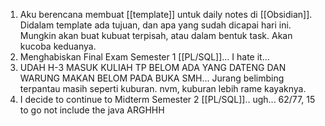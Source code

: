 1. Aku berencana membuat [[template]] untuk daily notes di [[Obsidian]]. Didalam template ada tujuan, dan apa yang sudah dicapai hari ini. Mungkin akan buat kubuat terpisah, atau dalam bentuk task. Akan kucoba keduanya.
2. Menghabiskan Final Exam Semester 1 [[PL/SQL]]... I hate it...
3. UDAH H-3 MASUK KULIAH TP BELOM ADA YANG DATENG DAN WARUNG MAKAN BELOM PADA BUKA SMH... Jurang belimbing terpantau masih seperti kuburan. nvm, kuburan lebih rame kayaknya.
4. I decide to continue to Midterm Semester 2 [[PL/SQL]].. ugh... 62/77, 15 to go not include the java ARGHHH